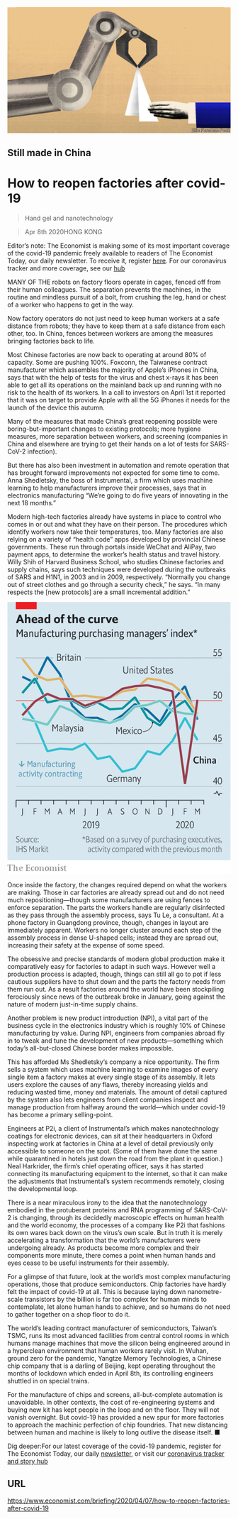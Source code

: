 ![](./images/20200411_FBD003_0.jpg)

## Still made in China

# How to reopen factories after covid-19

> Hand gel and nanotechnology

> Apr 8th 2020HONG KONG

Editor’s note: The Economist is making some of its most important coverage of the covid-19 pandemic freely available to readers of The Economist Today, our daily newsletter. To receive it, register [here](https://www.economist.com//newslettersignup). For our coronavirus tracker and more coverage, see our [hub](https://www.economist.com//coronavirus)

MANY OF THE robots on factory floors operate in cages, fenced off from their human colleagues. The separation prevents the machines, in the routine and mindless pursuit of a bolt, from crushing the leg, hand or chest of a worker who happens to get in the way.

Now factory operators do not just need to keep human workers at a safe distance from robots; they have to keep them at a safe distance from each other, too. In China, fences between workers are among the measures bringing factories back to life.

Most Chinese factories are now back to operating at around 80% of capacity. Some are pushing 100%. Foxconn, the Taiwanese contract manufacturer which assembles the majority of Apple’s iPhones in China, says that with the help of tests for the virus and chest x-rays it has been able to get all its operations on the mainland back up and running with no risk to the health of its workers. In a call to investors on April 1st it reported that it was on target to provide Apple with all the 5G iPhones it needs for the launch of the device this autumn.

Many of the measures that made China’s great reopening possible were boring-but-important changes to existing protocols; more hygiene measures, more separation between workers, and screening (companies in China and elsewhere are trying to get their hands on a lot of tests for SARS-CoV-2 infection).



But there has also been investment in automation and remote operation that has brought forward improvements not expected for some time to come. Anna Shedletsky, the boss of Instrumental, a firm which uses machine learning to help manufacturers improve their processes, says that in electronics manufacturing “We’re going to do five years of innovating in the next 18 months.”

Modern high-tech factories already have systems in place to control who comes in or out and what they have on their person. The procedures which identify workers now take their temperatures, too. Many factories are also relying on a variety of “health code” apps developed by provincial Chinese governments. These run through portals inside WeChat and AliPay, two payment apps, to determine the worker’s health status and travel history. Willy Shih of Harvard Business School, who studies Chinese factories and supply chains, says such techniques were developed during the outbreaks of SARS and H1N1, in 2003 and in 2009, respectively. “Normally you change out of street clothes and go through a security check,” he says. “In many respects the [new protocols] are a small incremental addition.”



![](./images/20200411_FBC140.png)

Once inside the factory, the changes required depend on what the workers are making. Those in car factories are already spread out and do not need much repositioning—though some manufacturers are using fences to enforce separation. The parts the workers handle are regularly disinfected as they pass through the assembly process, says Tu Le, a consultant. At a phone factory in Guangdong province, though, changes in layout are immediately apparent. Workers no longer cluster around each step of the assembly process in dense U-shaped cells; instead they are spread out, increasing their safety at the expense of some speed.

The obsessive and precise standards of modern global production make it comparatively easy for factories to adapt in such ways. However well a production process is adapted, though, things can still all go to pot if less cautious suppliers have to shut down and the parts the factory needs from them run out. As a result factories around the world have been stockpiling ferociously since news of the outbreak broke in January, going against the nature of modern just-in-time supply chains.

Another problem is new product introduction (NPI), a vital part of the business cycle in the electronics industry which is roughly 10% of Chinese manufacturing by value. During NPI, engineers from companies abroad fly in to tweak and tune the development of new products—something which today’s all-but-closed Chinese border makes impossible.

This has afforded Ms Shedletsky’s company a nice opportunity. The firm sells a system which uses machine learning to examine images of every single item a factory makes at every single stage of its assembly. It lets users explore the causes of any flaws, thereby increasing yields and reducing wasted time, money and materials. The amount of detail captured by the system also lets engineers from client companies inspect and manage production from halfway around the world—which under covid-19 has become a primary selling-point.



Engineers at P2i, a client of Instrumental’s which makes nanotechnology coatings for electronic devices, can sit at their headquarters in Oxford inspecting work at factories in China at a level of detail previously only accessible to someone on the spot. (Some of them have done the same while quarantined in hotels just down the road from the plant in question.) Neal Harkrider, the firm’s chief operating officer, says it has started connecting its manufacturing equipment to the internet, so that it can make the adjustments that Instrumental’s system recommends remotely, closing the developmental loop.

There is a near miraculous irony to the idea that the nanotechnology embodied in the protuberant proteins and RNA programming of SARS-CoV-2 is changing, through its decidedly macroscopic effects on human health and the world economy, the processes of a company like P2i that fashions its own wares back down on the virus’s own scale. But in truth it is merely accelerating a transformation that the world’s manufacturers were undergoing already. As products become more complex and their components more minute, there comes a point when human hands and eyes cease to be useful instruments for their assembly.

For a glimpse of that future, look at the world’s most complex manufacturing operations, those that produce semiconductors. Chip factories have hardly felt the impact of covid-19 at all. This is because laying down nanometre-scale transistors by the billion is far too complex for human minds to contemplate, let alone human hands to achieve, and so humans do not need to gather together on a shop floor to do it.

The world’s leading contract manufacturer of semiconductors, Taiwan’s TSMC, runs its most advanced facilities from central control rooms in which humans manage machines that move the silicon being engineered around in a hyperclean environment that human workers rarely visit. In Wuhan, ground zero for the pandemic, Yangtze Memory Technologies, a Chinese chip company that is a darling of Beijing, kept operating throughout the months of lockdown which ended in April 8th, its controlling engineers shuttled in on special trains.

For the manufacture of chips and screens, all-but-complete automation is unavoidable. In other contexts, the cost of re-engineering systems and buying new kit has kept people in the loop and on the floor. They will not vanish overnight. But covid-19 has provided a new spur for more factories to approach the machinic perfection of chip foundries. That new distancing between human and machine is likely to long outlive the disease itself. ■

Dig deeper:For our latest coverage of the covid-19 pandemic, register for The Economist Today, our daily [newsletter](https://www.economist.com//newslettersignup), or visit our [coronavirus tracker and story hub](https://www.economist.com//coronavirus)

## URL

https://www.economist.com/briefing/2020/04/07/how-to-reopen-factories-after-covid-19
